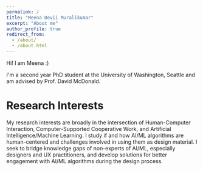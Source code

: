 ```yaml
---
permalink: /
title: "Meena Devii Muralikumar"
excerpt: "About me"
author_profile: true
redirect_from: 
  - /about/
  - /about.html
---
```


Hi! I am Meena :) 

I'm a second year PhD student at the University of Washington, Seattle and am advised by Prof. David McDonald.

Research Interests
======

My research interests are broadly in the intersection of Human-Computer Interaction, Computer-Supported Cooperative Work, and Artificial Intelligence/Machine Learning. I study if and how AI/ML algorithms are human-centered and challenges involved in using them as design material. I seek to bridge knowledge gaps of non-experts of AI/ML, especially designers and UX practitioners, and develop solutions for better engagement with AI/ML algorithms during the design process.
